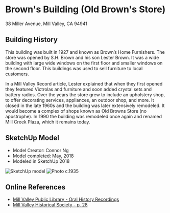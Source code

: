 # Brown's Building (Old Brown's Store)
38 Miller Avenue, Mill Valley, CA 94941

## Building History
This building was built in 1927 and known as Brown’s Home Furnishers. The store was opened by S.H. Brown and his son Lester Brown. It was a wide building with large wide windows on the first floor and smaller windows on the second floor. This buildings was used to sell furniture to local customers. 

In a Mill Valley Record article, Lester explained that when they first opened they featured Victrolas and furniture and soon added crystal sets and battery radios. Over the years the store grew to include an upholstery shop, to offer decorating services, appliances, an outdoor shop, and more. It closed in the late 1960s and the building was later extensively remodeled. It would become a complex of shops known as Old Browns Store (no apostrophe). In 1990 the building was remodeled once again and renamed Mill Creek Plaza, which it remains today.



## SketchUp Model
- Model Creator: Connor Ng
- Model completed: May, 2018
- Modeled in SketchUp 2018

![SketchUp model](https://github.com/TimeWalkOrg/building-mill-valley-ca-browns-building/blob/master/sketchup-image.jpg)
![Photo c.1935](https://github.com/TimeWalkOrg/building-mill-valley-ca-browns-building/blob/master/MVN0204A.jpg)


## Online References
- [Mill Valley Public Library - Oral History Recordings](http://millvalley.pastperfectonline.com/bysearchterm?keyword=Brown%27s+Furniture+Store)
- [Mill Valley Historical Society - p. 28](https://www.mvhistory.org/wp-content/uploads/2012/08/plugin-hist-walk-guidebook-2007.pdf)
